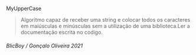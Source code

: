 MyUpperCase

>Algoritmo capaz de receber uma string e colocar todos os caracteres em maiúsculas e minúsculas sem a utilização de uma biblioteca.Ler a documentação escrita no codigo.



###### BlicBoy / Gonçalo Oliveira 2021
